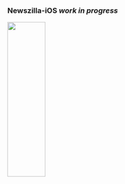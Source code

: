 ### Newszilla-iOS <i>work in progress</i>

<main style="display: block; width: 100vw">
  <img src="https://github.com/Artemis-CtrlAltDel/Newszilla-iOS/assets/75863595/500c9275-caa4-4b47-9eb4-efdeb77663f7" style="width: 30%" />
</main>
